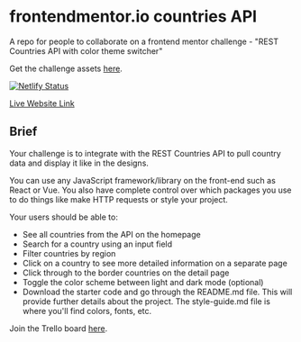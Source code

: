 # frontendmentor.io countries API

A repo for people to collaborate on a frontend mentor challenge - "REST Countries API with color theme switcher"

Get the challenge assets [here](https://www.frontendmentor.io/challenges/rest-countries-api-with-color-theme-switcher-5cacc469fec04111f7b848ca).

[![Netlify Status](https://api.netlify.com/api/v1/badges/64abb567-942a-40d3-9a9c-bb704df26b25/deploy-status)](https://app.netlify.com/sites/fem-country-api/deploys)

[Live Website Link](https://fem-country-api.netlify.app/) 

## Brief
Your challenge is to integrate with the REST Countries API to pull country data and display it like in the designs.

You can use any JavaScript framework/library on the front-end such as React or Vue. You also have complete control over which packages you use to do things like make HTTP requests or style your project.

Your users should be able to:

* See all countries from the API on the homepage
* Search for a country using an input field
* Filter countries by region
* Click on a country to see more detailed information on a separate page
* Click through to the border countries on the detail page
* Toggle the color scheme between light and dark mode (optional)
* Download the starter code and go through the README.md file. This will provide further details about the project. The style-guide.md file is where you'll find colors, fonts, etc.

Join the Trello board [here](https://trello.com/invite/b/jbIYyqiq/edf805877934a3f3b281a70640e5d590/frontendmentorio-countries-api).
